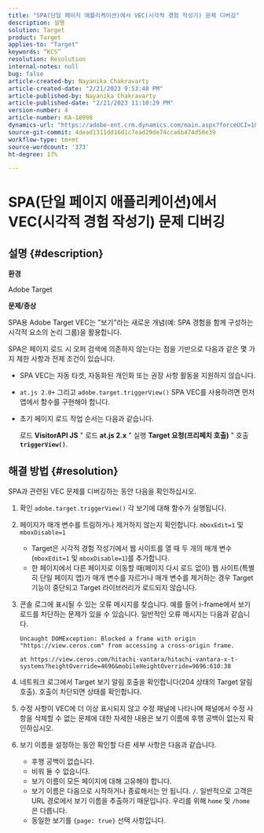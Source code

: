 ```yaml
---
title: "SPA(단일 페이지 애플리케이션)에서 VEC(시각적 경험 작성기) 문제 디버깅"
description: 설명
solution: Target
product: Target
applies-to: "Target"
keywords: “KCS”
resolution: Resolution
internal-notes: null
bug: false
article-created-by: Nayanika Chakravarty
article-created-date: "2/21/2023 9:53:48 PM"
article-published-by: Nayanika Chakravarty
article-published-date: "2/21/2023 11:10:29 PM"
version-number: 4
article-number: KA-18998
dynamics-url: "https://adobe-ent.crm.dynamics.com/main.aspx?forceUCI=1&pagetype=entityrecord&etn=knowledgearticle&id=3a0a8733-32b2-ed11-83fe-6045bd006704"
source-git-commit: 4dead1311dd16d1c7ead29de74cca6b474d50e39
workflow-type: tm+mt
source-wordcount: '373'
ht-degree: 17%

---
```


# SPA(단일 페이지 애플리케이션)에서 VEC(시각적 경험 작성기) 문제 디버깅

## 설명 {#description}


<b>환경</b>

Adobe Target

<b>문제/증상</b>

SPA용 Adobe Target VEC는 &quot;보기&quot;라는 새로운 개념(예: SPA 경험을 함께 구성하는 시각적 요소의 논리 그룹)을 활용합니다.

SPA은 페이지 로드 시 오퍼 검색에 의존하지 않는다는 점을 기반으로 다음과 같은 몇 가지 제한 사항과 전제 조건이 있습니다.

- SPA VEC는 자동 타겟, 자동화된 개인화 또는 권장 사항 활동을 지원하지 않습니다.
- `at.js 2.0+` 그리고 `adobe.target.triggerView()` SPA VEC를 사용하려면 먼저 앱에서 함수를 구현해야 합니다.
- 초기 페이지 로드 작업 순서는 다음과 같습니다.



   로드 <b>VisitorAPI JS</b> &quot; 로드 <b>at.js 2.x</b> &quot; 실행 <b>Target 요청(프리페치 호출)</b> &quot; 호출 <b>`triggerView()`</b>.



## 해결 방법 {#resolution}


SPA과 관련된 VEC 문제를 디버깅하는 동안 다음을 확인하십시오.

1. 확인 `adobe.target.triggerView()` 각 보기에 대해 함수가 실행됩니다.
2. 페이지가 매개 변수를 트림하거나 제거하지 않는지 확인합니다. `mboxEdit=1` 및 `mboxDisable=1`

   - Target은 시각적 경험 작성기에서 웹 사이트를 열 때 두 개의 매개 변수(`mboxEdit=1` 및 `mboxDisable=1`)를 추가합니다.
   - 한 페이지에서 다른 페이지로 이동할 때(페이지 다시 로드 없이) 웹 사이트(특별히 단일 페이지 앱)가 매개 변수를 자르거나 매개 변수를 제거하는 경우 Target 기능이 중단되고 Target 라이브러리가 로드되지 않습니다.
3. 콘솔 로그에 표시될 수 있는 오류 메시지를 찾습니다. 예를 들어 i-frame에서 보기 로드를 차단하는 문제가 있을 수 있습니다. 일반적인 오류 메시지는 다음과 같습니다.<br>

   ```
   Uncaught DOMException: Blocked a frame with origin "https://view.ceros.com" from accessing a cross-origin frame.
   
   at https://view.ceros.com/hitachi-vantara/hitachi-vantara-x-t-systems?heightOverride=4696&mobileHeightOverride=9696:610:38
   ```
4. 네트워크 로그에서 Target 보기 알림 호출을 확인합니다(204 상태의 Target 알림 호출). 호출이 차단되면 상태를 확인합니다.
5. 수정 사항이 VEC에 더 이상 표시되지 않고 수정 패널에 나타나며 패널에서 수정 사항을 삭제할 수 없는 문제에 대한 자세한 내용은 보기 이름에 후행 공백이 없는지 확인하십시오.
6. 보기 이름을 설정하는 동안 확인할 다른 세부 사항은 다음과 같습니다.
   - 후행 공백이 없습니다.
   - 비워 둘 수 없습니다.
   - 보기 이름이 모든 페이지에 대해 고유해야 합니다.
   - 보기 이름은 다음으로 시작하거나 종료해서는 안 됩니다. `/`. 일반적으로 고객은 URL 경로에서 보기 이름을 추출하기 때문입니다. 우리를 위해 `home` 및 `/home` 은 다릅니다.
   - 동일한 보기를 `{page: true}` 선택 사항입니다.

